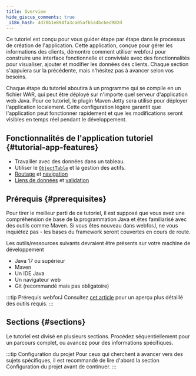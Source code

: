 ```yaml
---
title: Overview
hide_giscus_comments: true
_i18n_hash: 4d70b1e894fa3ca05afb5a4bc6ed982d
---
```

Ce tutoriel est conçu pour vous guider étape par étape dans le processus de création de l'application. Cette application, conçue pour gérer les informations des clients, démontre comment utiliser webforJ pour construire une interface fonctionnelle et conviviale avec des fonctionnalités pour visualiser, ajouter et modifier les données des clients. Chaque section s'appuiera sur la précédente, mais n'hésitez pas à avancer selon vos besoins.

Chaque étape du tutoriel aboutira à un programme qui se compile en un fichier WAR, qui peut être déployé sur n'importe quel serveur d'application web Java. Pour ce tutoriel, le plugin Maven Jetty sera utilisé pour déployer l'application localement. Cette configuration légère garantit que l'application peut fonctionner rapidement et que les modifications seront visibles en temps réel pendant le développement.

## Fonctionnalités de l'application tutoriel {#tutorial-app-features}

 - Travailler avec des données dans un tableau.
 - Utiliser le [`ObjectTable`](https://javadoc.io/doc/com.webforj/webforj-foundation/latest/com/webforj/environment/ObjectTable.html) et la gestion des actifs.
 - [Routage](../../routing/overview) et [navigation](../../routing/route-navigation)
 - [Liens de données](../../data-binding/overview) et [validation](../../data-binding/validation/overview)

## Prérequis {#prerequisites}

Pour tirer le meilleur parti de ce tutoriel, il est supposé que vous avez une compréhension de base de la programmation Java et êtes familiarisé avec des outils comme Maven. Si vous êtes nouveau dans webforJ, ne vous inquiétez pas - les bases du framework seront couvertes en cours de route.

Les outils/ressources suivants devraient être présents sur votre machine de développement

<!-- vale off -->
- Java 17 ou supérieur
- Maven
- Un IDE Java
- Un navigateur web
- Git (recommandé mais pas obligatoire)
<!-- vale on -->

:::tip Prérequis webforJ
Consultez [cet article](../prerequisites) pour un aperçu plus détaillé des outils requis.
:::

## Sections {#sections}

Le tutoriel est divisé en plusieurs sections. Procédez séquentiellement pour un parcours complet, ou avancez pour des informations spécifiques.

:::tip Configuration du projet
Pour ceux qui cherchent à avancer vers des sujets spécifiques, il est recommandé de lire d'abord la section Configuration du projet avant de continuer. 
:::

<DocCardList className="topics-section" />
